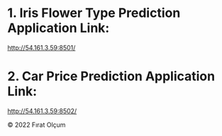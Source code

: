 # 1. Iris Flower Type Prediction Application Link:
http://54.161.3.59:8501/

# 2. Car Price Prediction Application Link:
http://54.161.3.59:8502/



© 2022 Fırat Olçum

